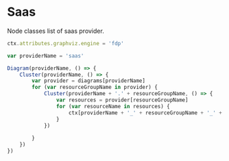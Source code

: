 # Saas

Node classes list of saas provider.

<script>listResources("saas");</script>

```js
ctx.attributes.graphviz.engine = 'fdp'

var providerName = 'saas'

Diagram(providerName, () => {
	Cluster(providerName, () => {
		var provider = diagrams[providerName]
		for (var resourceGroupName in provider) {
			Cluster(providerName + '.' + resourceGroupName, () => {
				var resources = provider[resourceGroupName]
				for (var resourceName in resources) {
					ctx[providerName + '_' + resourceGroupName + '_' + resourceName] = resources[resourceName](resourceName)
				}
			})
			
		}
	})
})
```
